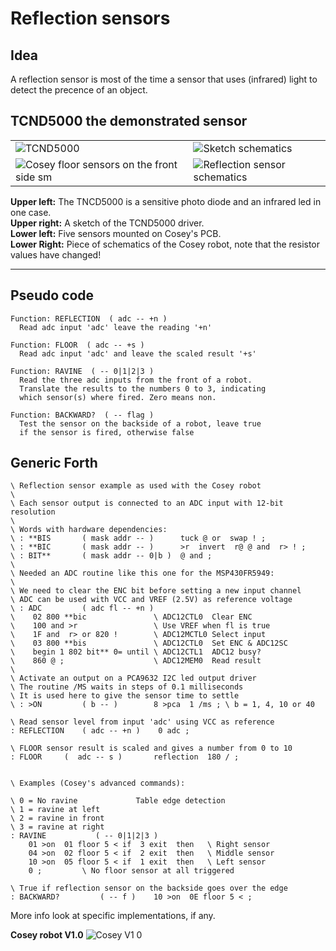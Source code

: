 # Reflection sensors

## Idea
A reflection sensor is most of the time a sensor that uses
(infrared) light to detect the precence of an object.

## TCND5000 the demonstrated sensor

|  |  |
| ---- | --- | 
| ![TCND5000](https://user-images.githubusercontent.com/11397265/154144243-3562aae3-f703-405f-9148-8460dfb92e05.jpg) |  ![Sketch schematics](https://user-images.githubusercontent.com/11397265/154144262-307428fa-ce24-453f-a98e-5db9d4db09f9.jpg) |
| ![Cosey floor sensors on the front side sm](https://user-images.githubusercontent.com/11397265/154559970-26f69aa7-d06c-43a0-a1d3-ee4ff6014d69.jpg) | ![Reflection sensor schematics](https://user-images.githubusercontent.com/11397265/154144288-a7196a4c-be4e-4c2a-8405-c2779fa51ce2.jpg) | 
 
  **Upper left:**  The TNCD5000 is a sensitive photo diode and an infrared led in one case.  
  **Upper right:** A sketch of the TCND5000 driver.  
  **Lower left:** Five sensors mounted on Cosey's PCB.  
  **Lower Right:** Piece of schematics of the Cosey robot, note that the resistor values have changed!   

***
## Pseudo code

```
Function: REFLECTION  ( adc -- +n )
  Read adc input 'adc' leave the reading '+n'

Function: FLOOR  ( adc -- +s )
  Read adc input 'adc' and leave the scaled result '+s'

Function: RAVINE  ( -- 0|1|2|3 )
  Read the three adc inputs from the front of a robot.
  Translate the results to the numbers 0 to 3, indicating
  which sensor(s) where fired. Zero means non.

Function: BACKWARD?  ( -- flag )
  Test the sensor on the backside of a robot, leave true
  if the sensor is fired, otherwise false
```

## Generic Forth

```Forth
\ Reflection sensor example as used with the Cosey robot
\
\ Each sensor output is connected to an ADC input with 12-bit resolution
\
\ Words with hardware dependencies:
\ : **BIS       ( mask addr -- )      tuck @ or  swap ! ;
\ : **BIC       ( mask addr -- )      >r  invert  r@ @ and  r> ! ;
\ : BIT**       ( mask addr -- 0|b )  @ and ;
\
\ Needed an ADC routine like this one for the MSP430FR5949:
\
\ We need to clear the ENC bit before setting a new input channel
\ ADC can be used with VCC and VREF (2.5V) as reference voltage
\ : ADC         ( adc fl -- +n )
\    02 800 **bic               \ ADC12CTL0  Clear ENC
\    100 and >r                 \ Use VREF when fl is true
\    1F and  r> or 820 !        \ ADC12MCTL0 Select input
\    03 800 **bis               \ ADC12CTL0  Set ENC & ADC12SC
\    begin 1 802 bit** 0= until \ ADC12CTL1  ADC12 busy?
\    860 @ ;                    \ ADC12MEM0  Read result
\
\ Activate an output on a PCA9632 I2C led output driver
\ The routine /MS waits in steps of 0.1 milliseconds
\ It is used here to give the sensor time to settle
\ : >ON         ( b -- )        8 >pca  1 /ms ; \ b = 1, 4, 10 or 40

\ Read sensor level from input 'adc' using VCC as reference
: REFLECTION    ( adc -- +n )    0 adc ;

\ FLOOR sensor result is scaled and gives a number from 0 to 10
: FLOOR     (  adc -- s )       reflection  180 / ;


\ Examples (Cosey's advanced commands):

\ 0 = No ravine             Table edge detection
\ 1 = ravine at left
\ 2 = ravine in front
\ 3 = ravine at right
: RAVINE           ( -- 0|1|2|3 )
    01 >on  01 floor 5 < if  3 exit  then   \ Right sensor
    04 >on  02 floor 5 < if  2 exit  then   \ Middle sensor
    10 >on  05 floor 5 < if  1 exit  then   \ Left sensor
    0 ;         \ No floor sensor at all triggered

\ True if reflection sensor on the backside goes over the edge
: BACKWARD?         ( -- f )    10 >on  0E floor 5 < ;
```
More info look at specific implementations, if any.  

**Cosey robot V1.0**
![Cosey V1 0](https://user-images.githubusercontent.com/11397265/154557981-a7b3d33a-0dc0-47c8-b40c-a01395871c94.jpg)
